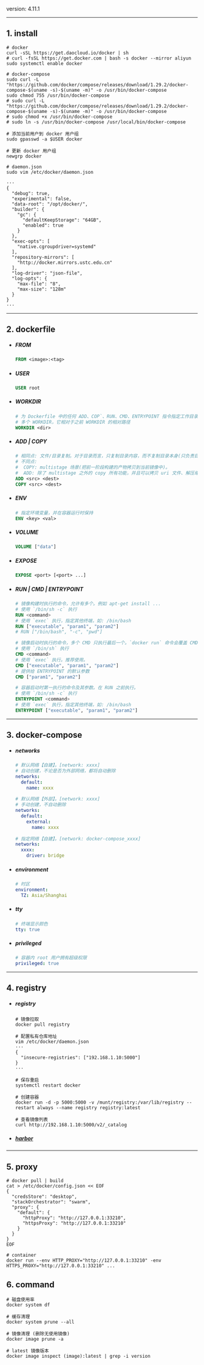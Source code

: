 



version: 4.11.1

------

## 1. install

```shell
# docker
curl -sSL https://get.daocloud.io/docker | sh
# curl -fsSL https://get.docker.com | bash -s docker --mirror aliyun
sudo systemctl enable docker

# docker-compose
sudo curl -L "https://github.com/docker/compose/releases/download/1.29.2/docker-compose-$(uname -s)-$(uname -m)" -o /usr/bin/docker-compose
sudo chmod 755 /usr/bin/docker-compose
# sudo curl -L "https://github.com/docker/compose/releases/download/1.29.2/docker-compose-$(uname -s)-$(uname -m)" -o /usr/bin/docker-compose
# sudo chmod +x /usr/bin/docker-compose
# sudo ln -s /usr/bin/docker-compose /usr/local/bin/docker-compose

# 添加当前用户到 docker 用户组
sudo gpasswd -a $USER docker

# 更新 docker 用户组
newgrp docker

# daemon.json
sudo vim /etc/docker/daemon.json

···
{
  "debug": true,
  "experimental": false,
  "data-root": "/opt/docker/",
  "builder": {
    "gc": {
      "defaultKeepStorage": "64GB",
      "enabled": true
    }
  },
  "exec-opts": [
    "native.cgroupdriver=systemd"
  ],
  "repository-mirrors": [
    "http://docker.mirrors.ustc.edu.cn"
  ],
  "log-driver": "json-file",
  "log-opts": {
    "max-file": "8",
    "max-size": "128m"
  }
}
···
```

------

## 2. dockerfile

- ##### FROM

  ```dockerfile
  FROM <image>:<tag>
  ```

- ##### USER

  ```dockerfile
  USER root
  ```

- ##### WORKDIR

  ```dockerfile
  # 为 Dockerfile 中的任何 ADD、COP`、RUN、CMD、ENTRYPOINT 指令指定工作目录。
  # 多个 WORKDIR，它相对于之前 WORKDIR 的相对路径
  WORKDIR <dir>
  ```

- ##### ADD | COPY

  ```dockerfile
  # 相同点: 文件/目录复制。对于目录而言，只复制目录内容，而不复制目录本身(只负责目录下文件)。
  # 不同点:
  #  COPY: multistage 场景(把前一阶段构建的产物拷贝到当前镜像中)。
  #  ADD: 除了 multistage 之外的 copy 所有功能，并且可以拷贝 uri 文件、解压缩文件并添加至镜像中。
  ADD <src> <dest>
  COPY <src> <dest>
  ```

- ##### ENV

  ```dockerfile
  # 指定环境变量，并在容器运行时保持
  ENV <key> <val>
  ```

- ##### VOLUME

  ```dockerfile
  VOLUME ["data"]
  ```

- ##### EXPOSE

  ```dockerfile
  EXPOSE <port> [<port> ...]
  ```

- ##### RUN | CMD | ENTRYPOINT

  ```dockerfile
  # 镜像构建时执行的命令，允许有多个。例如 apt-get install ...
  # 使用 `/bin/sh -c` 执行
  RUN <command>
  # 使用 `exec` 执行，指定其他终端，如: /bin/bash
  RUN ["executable", "param1", "param2"]
  # RUN ["/bin/bash", "-c", "pwd"]
  
  # 镜像启动时执行的命令，多个 CMD 只执行最后一个。`docker run` 命令会覆盖 CMD 参数。
  # 使用 `/bin/sh` 执行
  CMD <command>
  # 使用 `exec` 执行。推荐使用。
  CMD ["executable", "param1", "param2"]
  # 提供给 ENTRYPOINT 的默认参数
  CMD ["param1", "param2"]
  
  # 容器启动时第一执行的命令及其参数。在 RUN 之前执行。
  # 使用 `/bin/sh -c` 执行
  ENTRYPOINT <command>
  # 使用 `exec` 执行，指定其他终端，如: /bin/bash
  ENTRYPOINT ["executable", "param1", "param2"]
  ```

------

## 3. docker-compose

- ##### networks

  ```yml
  # 默认网络【自建】。[network: xxxx]
  # 自动创建，不论是否为外部网络，都将自动删除
  networks:
    default:
      name: xxxx
      
  # 默认网络【外部】。[network: xxxx]
  # 手动创建，不自动删除
  networks:
    default:
      external:
        name: xxxx
      
  # 指定网络【自建】。[network: docker-compose_xxxx]
  networks:
    xxxx:
      driver: bridge
  ```
  
- ##### environment

  ```yml
  # 时区
  environment:
    TZ: Asia/Shanghai
  ```

- ##### tty

  ```yml
  # 终端显示颜色
  tty: true
  ```

- ##### privileged

  ```yml
  # 容器内 root 用户拥有超级权限
  privileged: true
  ```

------

## 4.  registry

- ##### registry

  ```shell
  # 镜像拉取
  docker pull registry
  
  # 配置私有仓库地址
  vim /etc/docker/daemon.json
  ···
  {
    "insecure-registries": ["192.168.1.10:5000"]
  }
  ···
  
  # 保存重启
  systemctl restart docker
  
  # 创建容器
  docker run -d -p 5000:5000 -v /munt/registry:/var/lib/registry --restart always --name registry registry:latest
  
  # 查看镜像列表
  curl http://192.168.1.10:5000/v2/_catalog
  ```
  
- ##### [harbor](harbor/README.md)


------

## 5. proxy

```shell
# docker pull | build
cat > /etc/docker/config.json << EOF
{
  "credsStore": "desktop",
  "stackOrchestrator": "swarm",
  "proxy": {
    "default": {
      "httpProxy": "http://127.0.0.1:33210",
      "httpsProxy": "http://127.0.0.1:33210"
    }
  }
}
EOF

# container
docker run --env HTTP_PROXY="http://127.0.0.1:33210" -env HTTPS_PROXY="http://127.0.0.1:33210" ...
```

## 6. command

```shell
# 磁盘使用率
docker system df

# 缓存清理
docker system prune --all

# 镜像清理 (删除无使用镜像)
docker image prune -a

# latest 镜像版本
docker image inspect (image):latest | grep -i version
```
